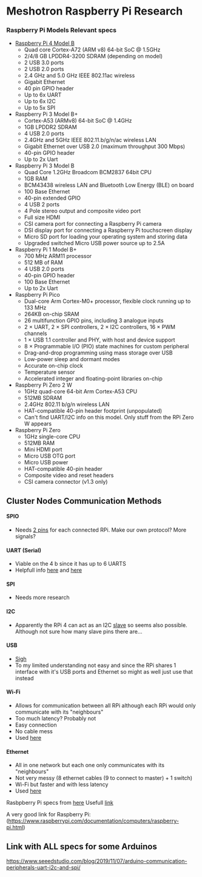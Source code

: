 # Meshotron Raspberry Pi Research
### Raspberry Pi Models Relevant specs
- [Raspberry Pi 4 Model B](https://datasheets.raspberrypi.com/rpi4/raspberry-pi-4-datasheet.pdf)
    - Quad core Cortex-A72 (ARM v8) 64-bit SoC @ 1.5GHz
    - 2/4/8 GB LPDDR4-3200 SDRAM (depending on model)
    - 2 USB 3.0 ports
    - 2 USB 2.0 ports
    - 2.4 GHz and 5.0 GHz IEEE 802.11ac wireless
    - Gigabit Ethernet
    - 40 pin GPIO header
    - Up to 6x UART
    - Up to 6x I2C
    - Up to 5x SPI
- Raspberry Pi 3 Model B+
    - Cortex-A53 (ARMv8) 64-bit SoC @ 1.4GHz
    - 1GB LPDDR2 SDRAM
    - 4 USB 2.0 ports
    - 2.4GHz and 5GHz IEEE 802.11.b/g/n/ac wireless LAN
    - Gigabit Ethernet over USB 2.0 (maximum throughput 300 Mbps)
    - 40-pin GPIO header
    - Up to 2x Uart
- Raspberry Pi 3 Model B
    - Quad Core 1.2GHz Broadcom BCM2837 64bit CPU
    - 1GB RAM
    - BCM43438 wireless LAN and Bluetooth Low Energy (BLE) on board
    - 100 Base Ethernet
    - 40-pin extended GPIO
    - 4 USB 2 ports
    - 4 Pole stereo output and composite video port
    - Full size HDMI
    - CSI camera port for connecting a Raspberry Pi camera
    - DSI display port for connecting a Raspberry Pi touchscreen display
    - Micro SD port for loading your operating system and storing data
    - Upgraded switched Micro USB power source up to 2.5A
- Raspberry Pi 1 Model B+
    - 700 MHz ARM11 processor
    - 512 MB of RAM
    - 4 USB 2.0 ports
    - 40-pin GPIO header
    - 100 Base Ethernet 
    - Up to 2x Uart
- Raspberry Pi Pico
    - Dual-core Arm Cortex-M0+ processor, flexible clock running up to 133 MHz
    - 264KB on-chip SRAM
    - 26 multifunction GPIO pins, including 3 analogue inputs
    - 2 × UART, 2 × SPI controllers, 2 × I2C controllers, 16 × PWM channels
    - 1 × USB 1.1 controller and PHY, with host and device support
    - 8 × Programmable I/O (PIO) state machines for custom peripheral 
    - Drag-and-drop programming using mass storage over USB
    - Low-power sleep and dormant modes
    - Accurate on-chip clock
    - Temperature sensor
    - Accelerated integer and floating-point libraries on-chip
- Raspberry Pi Zero 2 W
    - 1GHz quad-core 64-bit Arm Cortex-A53 CPU
    - 512MB SDRAM
    - 2.4GHz 802.11 b/g/n wireless LAN
    - HAT-compatible 40-pin header footprint (unpopulated)
    - Can't find UART/I2C info on this model. Only stuff from the RPi Zero W appears
- Raspberry Pi Zero
    - 1GHz single-core CPU
    - 512MB RAM
    - Mini HDMI port
    - Micro USB OTG port
    - Micro USB power
    - HAT-compatible 40-pin header
    - Composite video and reset headers
    - CSI camera connector (v1.3 only)

## Cluster Nodes Communication Methods
#### SPIO
- Needs [2 pins](https://forums.raspberrypi.com/viewtopic.php?t=255907) for each connected RPi. Make our own protocol? More signals?
#### UART (Serial)
- Viable on the 4 b since it has up to 6 UARTS
- Helpfull info [here](https://forums.raspberrypi.com/viewtopic.php?t=244827) and [here](https://forums.raspberrypi.com/viewtopic.php?t=105995)
#### SPI
- Needs more research
#### I2C
- Apparently the RPi 4 can act as an I2C [slave](https://forums.raspberrypi.com/viewtopic.php?t=265832) so seems also possible. Although not sure how many slave pins there are...
#### USB
- [Sigh](https://stackoverflow.com/questions/53876665/connect-two-raspberry-pis-using-usb-cable-or-usb-serial)
- To my limited understanding not easy and since the RPi shares 1 interface with it's USB ports and Ethernet so might as well just use that instead
#### Wi-Fi
- Allows for communication between all RPi although each RPi would only communicate with its "neighbours"
- Too much latency? Probably not
- Easy connection
- No cable mess
- Used [here](https://projects.raspberrypi.org/en/projects/build-an-octapi/8)
#### Ethernet
- All in one network but each one only communicates with its "neighbours"
- Not very messy (8 ethernet cables (9 to connect to master) + 1 switch) 
- Wi-Fi but faster and with less latency
- Used [here](https://www.youtube.com/watch?v=H2rTecSO0gk)

Rasbpberry Pi specs from [here](https://www.raspberrypi.org/)
Usefull [link](https://pinout.xyz/#)

A very good link for Raspberry Pi: (https://www.raspberrypi.com/documentation/computers/raspberry-pi.html)

## Link with ALL specs for some Arduinos
https://www.seeedstudio.com/blog/2019/11/07/arduino-communication-peripherals-uart-i2c-and-spi/
